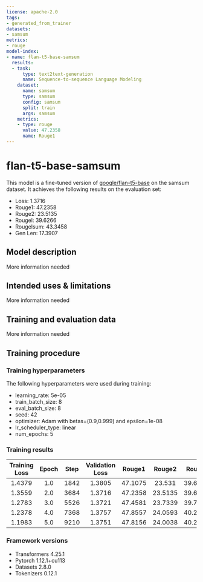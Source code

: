 ```yaml
---
license: apache-2.0
tags:
- generated_from_trainer
datasets:
- samsum
metrics:
- rouge
model-index:
- name: flan-t5-base-samsum
  results:
  - task:
      type: text2text-generation
      name: Sequence-to-sequence Language Modeling
    dataset:
      name: samsum
      type: samsum
      config: samsum
      split: train
      args: samsum
    metrics:
    - type: rouge
      value: 47.2358
      name: Rouge1
---
```


<!-- This model card has been generated automatically according to the information the Trainer had access to. You
should probably proofread and complete it, then remove this comment. -->

# flan-t5-base-samsum

This model is a fine-tuned version of [google/flan-t5-base](https://huggingface.co/google/flan-t5-base) on the samsum dataset.
It achieves the following results on the evaluation set:
- Loss: 1.3716
- Rouge1: 47.2358
- Rouge2: 23.5135
- Rougel: 39.6266
- Rougelsum: 43.3458
- Gen Len: 17.3907

## Model description

More information needed

## Intended uses & limitations

More information needed

## Training and evaluation data

More information needed

## Training procedure

### Training hyperparameters

The following hyperparameters were used during training:
- learning_rate: 5e-05
- train_batch_size: 8
- eval_batch_size: 8
- seed: 42
- optimizer: Adam with betas=(0.9,0.999) and epsilon=1e-08
- lr_scheduler_type: linear
- num_epochs: 5

### Training results

| Training Loss | Epoch | Step | Validation Loss | Rouge1  | Rouge2  | Rougel  | Rougelsum | Gen Len |
|:-------------:|:-----:|:----:|:---------------:|:-------:|:-------:|:-------:|:---------:|:-------:|
| 1.4379        | 1.0   | 1842 | 1.3805          | 47.1075 | 23.531  | 39.6919 | 43.549    | 17.1197 |
| 1.3559        | 2.0   | 3684 | 1.3716          | 47.2358 | 23.5135 | 39.6266 | 43.3458   | 17.3907 |
| 1.2783        | 3.0   | 5526 | 1.3721          | 47.4581 | 23.7339 | 39.7726 | 43.4568   | 17.1832 |
| 1.2378        | 4.0   | 7368 | 1.3757          | 47.8557 | 24.0593 | 40.2324 | 44.0085   | 17.3053 |
| 1.1983        | 5.0   | 9210 | 1.3751          | 47.8156 | 24.0038 | 40.2169 | 43.8918   | 17.3040 |


### Framework versions

- Transformers 4.25.1
- Pytorch 1.12.1+cu113
- Datasets 2.8.0
- Tokenizers 0.12.1
